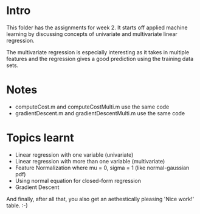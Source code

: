 # Intro

This folder has the assignments for week 2. It starts off applied machine learning by discussing concepts of univariate and multivariate linear regression. 

The multivariate regression is especially interesting as it takes in multiple features and the regression gives a good prediction using the training data sets. 

# Notes
  - computeCost.m and computeCostMulti.m use the same code
  - gradientDescent.m and gradientDescentMulti.m use the same code

# Topics learnt
  - Linear regression with one variable (univariate)
  - Linear regression with more than one variable (multivariate)
  - Feature Normalization where mu = 0, sigma = 1 (like normal-gaussian pdf)
  - Using normal equation for closed-form regression
  - Gradient Descent 

And finally, after all that, you also get an aethestically pleasing 'Nice work!' table. :-)
